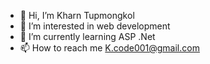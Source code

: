 - 👋 Hi, I’m Kharn Tupmongkol
- 👀 I’m interested in web development
- 🌱 I’m currently learning ASP .Net
- 📫 How to reach me K.code001@gmail.com

<!---
KDOGE007/KDOGE007 is a ✨ special ✨ repository because its `README.md` (this file) appears on your GitHub profile.
You can click the Preview link to take a look at your changes.
--->
